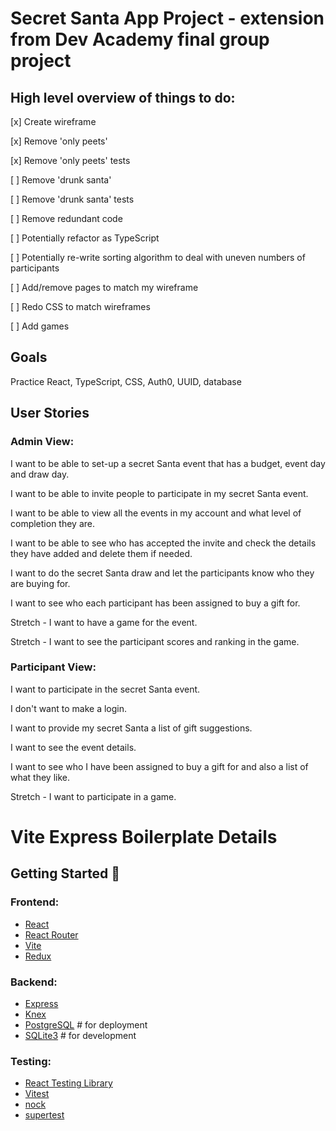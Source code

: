 # Secret Santa App Project - extension from Dev Academy final group project

## High level overview of things to do:
[x] Create wireframe

[x] Remove 'only peets'

[x] Remove 'only peets' tests

[ ] Remove 'drunk santa'

[ ] Remove 'drunk santa' tests

[ ] Remove redundant code

[ ] Potentially refactor as TypeScript

[ ] Potentially re-write sorting algorithm to deal with uneven numbers of participants

[ ] Add/remove pages to match my wireframe

[ ] Redo CSS to match wireframes

[ ] Add games

## Goals

Practice React, TypeScript, CSS, Auth0, UUID, database

## User Stories

### Admin View:

I want to be able to set-up a secret Santa event that has a budget, event day and draw day.

I want to be able to invite people to participate in my secret Santa event.

I want to be able to view all the events in my account and what level of completion they are.

I want to be able to see who has accepted the invite and check the details they have added and delete them if needed.

I want to do the secret Santa draw and let the participants know who they are buying for.

I want to see who each participant has been assigned to buy a gift for.

Stretch - I want to have a game for the event.

Stretch - I want to see the participant scores and ranking in the game.


### Participant View:

I want to participate in the secret Santa event.

I don't want to make a login.

I want to provide my secret Santa a list of gift suggestions.

I want to see the event details.

I want to see who I have been assigned to buy a gift for and also a list of what they like.

Stretch - I want to participate in a game.


# Vite Express Boilerplate Details

## Getting Started 🍌

### Frontend:

- [React](https://beta.reactjs.org/)
- [React Router](https://reactrouter.com/)
- [Vite](https://vitejs.dev/)
- [Redux](https://redux.js.org/)

### Backend:

- [Express](https://expressjs.com/)
- [Knex](http://knexjs.org/)
- [PostgreSQL](https://www.postgresql.org/) # for deployment
- [SQLite3](https://www.sqlite.org/index.html) # for development

### Testing:

- [React Testing Library](https://testing-library.com/docs/react-testing-library/intro/)
- [Vitest](https://vitest.dev/)
- [nock](https://github.com/nock/nock)
- [supertest](https://github.com/visionmedia/supertest)
